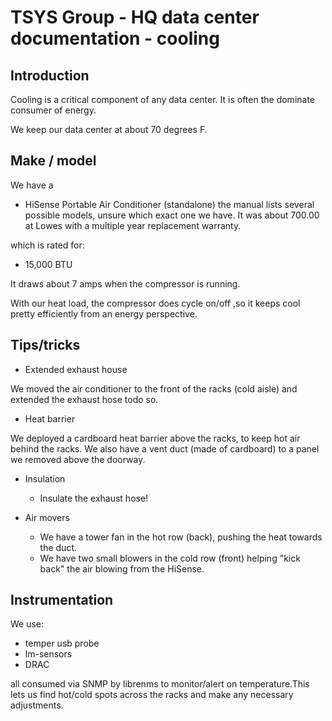 # TSYS Group - HQ data center documentation -  cooling

## Introduction

Cooling is a critical component of any data center. It is often the dominate consumer of energy.

We keep our data center at about 70 degrees F.

## Make / model

We have a

* HiSense Portable Air Conditioner (standalone) the manual lists several possible models, unsure which exact one we have. It was about 700.00 at Lowes with a multiple year replacement warranty.

which is rated for:

* 15,000 BTU

It draws about 7 amps when the compressor is running.

With our heat load, the compressor does cycle on/off ,so it keeps cool pretty efficiently from an energy perspective.

## Tips/tricks

* Extended exhaust house

We moved the air conditioner to the front of the racks (cold aisle) and extended the exhaust
hose todo so.

* Heat barrier

 We deployed a cardboard heat barrier above the racks, to keep hot air behind the racks. We also have a vent duct (made of cardboard) to a panel we removed above the doorway.

* Insulation

  * Insulate the exhaust hose!

* Air movers
  * We have a tower fan in the hot row (back), pushing the heat towards the duct.
  * We have two small blowers in the cold row (front) helping "kick back" the air blowing from the HiSense.

## Instrumentation

We use:

* temper usb probe
* lm-sensors
* DRAC

all consumed via SNMP by librenms to monitor/alert on temperature.This lets us find hot/cold spots across the racks and make any necessary adjustments.